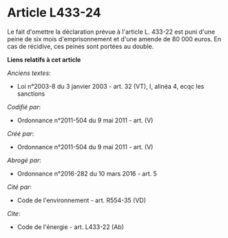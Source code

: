 # Article L433-24

Le fait d'omettre la déclaration prévue à l'article L. 433-22 est puni d'une peine de six mois d'emprisonnement et d'une
amende de 80 000 euros. En cas de récidive, ces peines sont portées au double.

**Liens relatifs à cet article**

_Anciens textes_:

  - Loi n°2003-8 du 3 janvier 2003 - art. 32 (VT), I, alinéa 4, ecqc les sanctions

_Codifié par_:

  - Ordonnance n°2011-504 du 9 mai 2011 - art. (V)

_Créé par_:

  - Ordonnance n°2011-504 du 9 mai 2011 - art. (V)

_Abrogé par_:

  - Ordonnance n°2016-282 du 10 mars 2016 - art. 5

_Cité par_:

  - Code de l'environnement - art. R554-35 (VD)

_Cite_:

  - Code de l'énergie - art. L433-22 (Ab)
